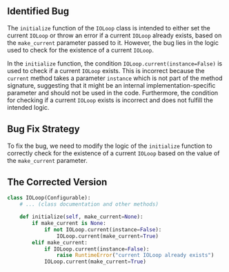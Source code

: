## Identified Bug
The `initialize` function of the `IOLoop` class is intended to either set the current `IOLoop` or throw an error if a current `IOLoop` already exists, based on the `make_current` parameter passed to it. However, the bug lies in the logic used to check for the existence of a current `IOLoop`. 

In the `initialize` function, the condition `IOLoop.current(instance=False)` is used to check if a current `IOLoop` exists. This is incorrect because the `current` method takes a parameter `instance` which is not part of the method signature, suggesting that it might be an internal implementation-specific parameter and should not be used in the code. Furthermore, the condition for checking if a current `IOLoop` exists is incorrect and does not fulfill the intended logic.

## Bug Fix Strategy
To fix the bug, we need to modify the logic of the `initialize` function to correctly check for the existence of a current `IOLoop` based on the value of the `make_current` parameter.

## The Corrected Version

```python
class IOLoop(Configurable):
    # ... (class documentation and other methods)

    def initialize(self, make_current=None):
        if make_current is None:
            if not IOLoop.current(instance=False):
                IOLoop.current(make_current=True)
        elif make_current:
            if IOLoop.current(instance=False):
                raise RuntimeError("current IOLoop already exists")
            IOLoop.current(make_current=True)
```